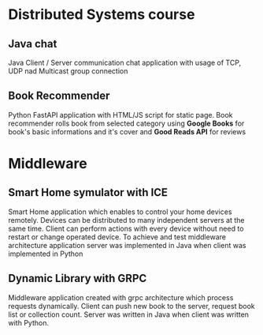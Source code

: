 # Distributed Systems course 

## Java chat 

Java Client / Server communication chat application with usage of TCP, UDP nad Multicast group connection

## Book Recommender

Python FastAPI application with HTML/JS script for static page. Book recommender rolls book from selected category using **Google Books** for book's basic informations and it's cover and **Good Reads API** for reviews 

# Middleware

## Smart Home symulator with ICE

Smart Home application which enables to control your home devices remotely. Devices can be distributed to many independent servers at the same time. Client can perform actions with every device without need to restart or change operated device. To achieve and test middleware architecture application server was implemented in Java when client was implemented in Python

## Dynamic Library with GRPC
Middleware application created with grpc architecture which process requests dynamically. Client can push new book to the server, request book list or collection count. Server was written in Java when client was written with Python.
